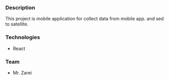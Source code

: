 ### Description

This project is mobile application for collect data from mobile app. and sed to satellite.

### Technologies

-   React

### Team

-   Mr. Zarei
